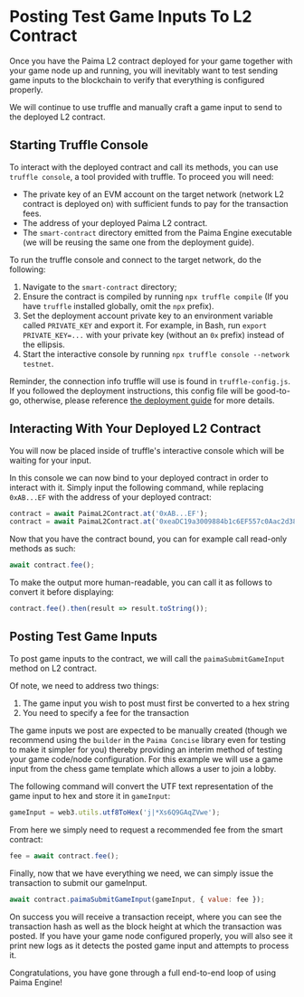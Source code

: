 # Posting Test Game Inputs To L2 Contract

Once you have the Paima L2 contract deployed for your game together with your game node up and running, you will inevitably want to test sending game inputs to the blockchain
to verify that everything is configured properly.

We will continue to use truffle and manually craft a game input to send to the deployed L2 contract.

## Starting Truffle Console

To interact with the deployed contract and call its methods, you can use `truffle console`, a tool provided with truffle. To proceed you will need:

- The private key of an EVM account on the target network (network L2 contract is deployed on) with sufficient funds to pay for the transaction fees.
- The address of your deployed Paima L2 contract.
- The `smart-contract` directory emitted from the Paima Engine executable (we will be reusing the same one from the deployment guide).

To run the truffle console and connect to the target network, do the following:

1. Navigate to the `smart-contract` directory;
2. Ensure the contract is compiled by running `npx truffle compile` (If you have `truffle` installed globally, omit the `npx` prefix).
3. Set the deployment account private key to an environment variable called `PRIVATE_KEY` and export it. For example, in Bash, run `export PRIVATE_KEY=...` with your private key (without an `0x` prefix) instead of the ellipsis.
4. Start the interactive console by running `npx truffle console --network testnet`.

Reminder, the connection info truffle will use is found in `truffle-config.js`. If you followed the deployment instructions, this config file will be good-to-go, otherwise, please reference [the deployment guide](./deploying-l2-smart-contract.md) for more details.

## Interacting With Your Deployed L2 Contract

You will now be placed inside of truffle's interactive console which will be waiting for your input.

In this console we can now bind to your deployed contract in order to interact with it. Simply input the following command, while replacing `0xAB...EF` with the address of your deployed contract:

```js
contract = await PaimaL2Contract.at('0xAB...EF');
contract = await PaimaL2Contract.at('0xeaDC19a3009884b1c6EF557c0Aac2d38F782E55F');
```

Now that you have the contract bound, you can for example call read-only methods as such:

```js
await contract.fee();
```

To make the output more human-readable, you can call it as follows to convert it before displaying:

```js
contract.fee().then(result => result.toString());
```

## Posting Test Game Inputs

To post game inputs to the contract, we will call the `paimaSubmitGameInput` method on L2 contract.

Of note, we need to address two things:

1. The game input you wish to post must first be converted to a hex string
2. You need to specify a fee for the transaction

The game inputs we post are expected to be manually created (though we recommend using the `builder` in the `Paima Concise` library even for testing to make it simpler for you)
thereby providing an interim method of testing your game code/node configuration. For this example we will use a game input from the chess game template which allows a user to join a lobby.

The following command will convert the UTF text representation of the game input to hex and store it in `gameInput`:

```js
gameInput = web3.utils.utf8ToHex('j|*Xs6Q9GAqZVwe');

```

From here we simply need to request a recommended fee from the smart contract:

```js
fee = await contract.fee();
```

Finally, now that we have everything we need, we can simply issue the transaction to submit our gameInput.

```js
await contract.paimaSubmitGameInput(gameInput, { value: fee });
```

On success you will receive a transaction receipt, where you can see the transaction hash as well as the block height at which the transaction was posted. If you have your
game node configured properly, you will also see it print new logs as it detects the posted game input and attempts to process it.

Congratulations, you have gone through a full end-to-end loop of using Paima Engine!
